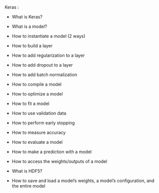   Keras : 
  
  
 * What is Keras?
 * What is a model?
 * How to instantiate a model (2 ways)
 * How to build a layer
 * How to add regularization to a layer
 * How to add dropout to a layer
 * How to add batch normalization
 * How to compile a model
 * How to optimize a model
 * How to fit a model
 * How to use validation data
* How to perform early stopping
* How to measure accuracy

* How to evaluate a model
* How to make a prediction with a model
* How to access the weights/outputs of a model
* What is HDF5?
* How to save and load a model’s weights, a model’s configuration, and the entire model
